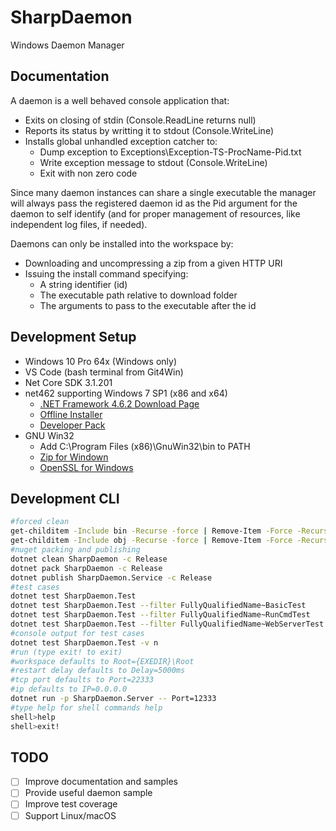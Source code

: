 # SharpDaemon

Windows Daemon Manager

## Documentation

A daemon is a well behaved console application that:

- Exits on closing of stdin (Console.ReadLine returns null)
- Reports its status by writting it to stdout (Console.WriteLine)
- Installs global unhandled exception catcher to:
  - Dump exception to Exceptions\Exception-TS-ProcName-Pid.txt
  - Write exception message to stdout (Console.WriteLine)
  - Exit with non zero code 

Since many daemon instances can share a single executable the manager will always pass the registered daemon id as the Pid argument for the daemon to self identify (and for proper management of resources, like independent log files, if needed).

Daemons can only be installed into the workspace by:

 - Downloading and uncompressing a zip from a given HTTP URI
 - Issuing the install command specifying:
   - A string identifier (id)
   - The executable path relative to download folder
   - The arguments to pass to the executable after the id

## Development Setup

- Windows 10 Pro 64x (Windows only)
- VS Code (bash terminal from Git4Win)
- Net Core SDK 3.1.201
- net462 supporting Windows 7 SP1 (x86 and x64)
  - [.NET Framework 4.6.2 Download Page](https://dotnet.microsoft.com/download/dotnet-framework/net462)
  - [Offline Installer](https://www.microsoft.com/en-us/download/details.aspx?id=53344)
  - [Developer Pack](https://www.microsoft.com/en-us/download/details.aspx?id=53321)
- GNU Win32
  - Add C:\Program Files (x86)\GnuWin32\bin to PATH
  - [Zip for Windown](http://gnuwin32.sourceforge.net/packages/zip.htm)
  - [OpenSSL for Windows](http://gnuwin32.sourceforge.net/packages/openssl.htm)

## Development CLI

```bash
#forced clean
get-childitem -Include bin -Recurse -force | Remove-Item -Force -Recurse
get-childitem -Include obj -Recurse -force | Remove-Item -Force -Recurse
#nuget packing and publishing
dotnet clean SharpDaemon -c Release
dotnet pack SharpDaemon -c Release
dotnet publish SharpDaemon.Service -c Release
#test cases
dotnet test SharpDaemon.Test
dotnet test SharpDaemon.Test --filter FullyQualifiedName~BasicTest
dotnet test SharpDaemon.Test --filter FullyQualifiedName~RunCmdTest
dotnet test SharpDaemon.Test --filter FullyQualifiedName~WebServerTest
#console output for test cases
dotnet test SharpDaemon.Test -v n
#run (type exit! to exit)
#workspace defaults to Root={EXEDIR}\Root
#restart delay defaults to Delay=5000ms
#tcp port defaults to Port=22333
#ip defaults to IP=0.0.0.0
dotnet run -p SharpDaemon.Server -- Port=12333
#type help for shell commands help
shell>help
shell>exit!
```

## TODO

- [ ] Improve documentation and samples
- [ ] Provide useful daemon sample
- [ ] Improve test coverage
- [ ] Support Linux/macOS
